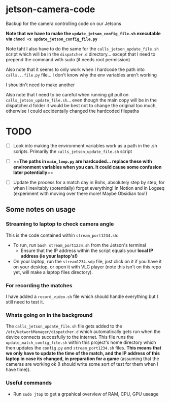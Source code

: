 # jetson-camera-code
Backup for the camera controlling code on our Jetsons

**Note that we have to make the `update_jetson_config_file.sh` executable via `chmod +x update_jetson_config_file.py`**

Note taht I also have to do the same for the `calls_jetson_update_file.sh` script which will be in the `dispatcher.d` directory... except that I need to prepend the 
command with sudo (it needs root permission)

Also note that it seems to only work when I hardcode the path into `calls...file.py` file... I don't know why the env variables aren't working

I shouldn't need to make another 

Also note that I need to be careful when running git pull on `calls_jetson_update_file.sh`... even though the main copy will be in the dispatcher.d folder it would be best not to change the original too much, otherwise I could accidentally changed the hardcoded filepaths 

# TODO 

- [ ] Look into making the environment variables work as a path in the .sh scripts. Primarily the `calls_jetson_update_file.sh` script

- [ ] ==**The paths in `main_loop.py` are hardcoded... replace these with environment variables when you can. It could cause some confusion later potentially**==

- [ ] Update the process for a match day in Bohs, absolutely step by step, for when I inevitably (potentially) forget everything! In Notion and in Logseq (experiment with moving over there more! Maybe Obsidian too!) 

## Some notes on usage
### Streaming to laptop to check camera angle
This is the code contained within `stream_port1234.sh`:
- To run, run `bash stream_port1234.sh` from the Jetson's terminal 
  - Ensure that the IP address within the script equals your **local IP address (ie your laptop's!)**
- On your laptop, run the `stream1234.sdp` file, just click on it if you have it on your desktop, or open it with VLC player (note this isn't on this repo yet, will make a laptop files directory).

### For recording the matches 

I have added a `record_video.sh` file which should handle everything but 
I still need to test it. 

### Whats going on in the background

The `calls_jetson_update_file.sh` file gets added to the `/etc/NetworkManager/dispatcher.d` which automatically gets run when the device connects succesfully to the internet. This file runs the `update_match_config_file.sh` within this project's home directory which then updates the `config.py` and `stream_port1234.sh` files. 
**This means that we only have to update the time of the match, and the IP address of this laptop in case its changed, in preparation for a game** (assuming that the cameras are working ok (I should write some sort of test for them when I have time)). 


### Useful commands 

- Run `sudo jtop` to get a grpahical overview of RAM, CPU, GPU useage

